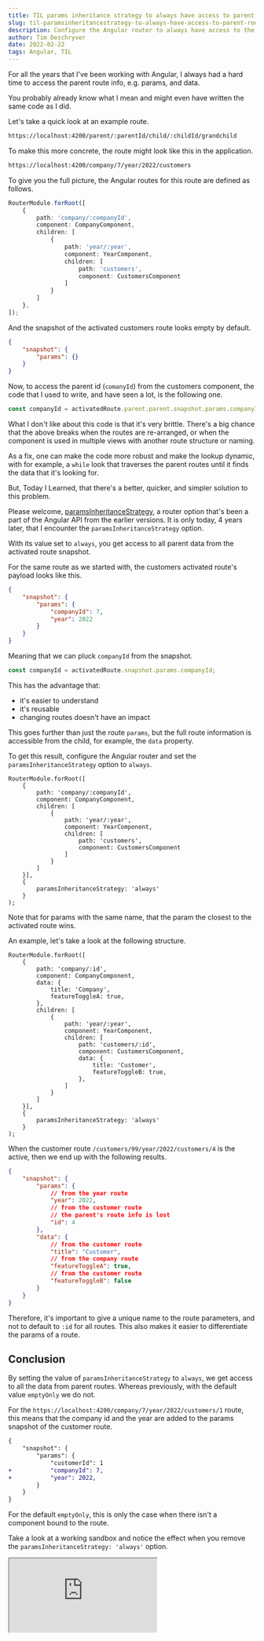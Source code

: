 ```yaml
---
title: TIL params inheritance strategy to always have access to parent route info
slug: til-paramsinheritancestrategy-to-always-have-access-to-parent-route-info
description: Configure the Angular router to always have access to the parent route data from within the child route.
author: Tim Deschryver
date: 2022-02-22
tags: Angular, TIL
---
```


For all the years that I've been working with Angular, I always had a hard time to access the parent route info, e.g. params, and data.

You probably already know what I mean and might even have written the same code as I did.

Let's take a quick look at an example route.

```txt
https://localhost:4200/parent/:parentId/child/:childId/grandchild
```

To make this more concrete, the route might look like this in the application.

```txt
https://localhost:4200/company/7/year/2022/customers
```

To give you the full picture, the Angular routes for this route are defined as follows.

```ts
RouterModule.forRoot([
    {
        path: 'company/:companyId',
        component: CompanyComponent,
        children: [
            {
                path: 'year/:year',
                component: YearComponent,
                children: [
                    path: 'customers',
                    component: CustomersComponent
                ]
            }
        ]
    },
]);
```

And the snapshot of the activated customers route looks empty by default.

```json
{
	"snapshot": {
		"params": {}
	}
}
```

Now, to access the parent id (`comanyId`) from the customers component, the code that I used to write, and have seen a lot, is the following one.

```ts
const companyId = activatedRoute.parent.parent.snapshot.params.companyId;
```

What I don't like about this code is that it's very brittle.
There's a big chance that the above breaks when the routes are re-arranged, or when the component is used in multiple views with another route structure or naming.

As a fix, one can make the code more robust and make the lookup dynamic, with for example, a `while` look that traverses the parent routes until it finds the data that it's looking for.

But, Today I Learned, that there's a better, quicker, and simpler solution to this problem.

Please welcome, [paramsInheritanceStrategy](https://angular.io/api/router/ExtraOptions#paramsInheritanceStrategy), a router option that's been a part of the Angular API from the earlier versions. It is only today, 4 years later, that I encounter the `paramsInheritanceStrategy` option.

With its value set to `always`, you get access to all parent data from the activated route snapshot.

For the same route as we started with, the customers activated route's payload looks like this.

```json
{
	"snapshot": {
		"params": {
			"companyId": 7,
			"year": 2022
		}
	}
}
```

Meaning that we can pluck `companyId` from the snapshot.

```ts
const companyId = activatedRoute.snapshot.params.companyId;
```

This has the advantage that:

- it's easier to understand
- it's reusable
- changing routes doesn't have an impact

This goes further than just the route `params`, but the full route information is accessible from the child, for example, the `data` property.

To get this result, configure the Angular router and set the `paramsInheritanceStrategy` option to `always`.

```ts{17}
RouterModule.forRoot([
    {
        path: 'company/:companyId',
        component: CompanyComponent,
        children: [
            {
                path: 'year/:year',
                component: YearComponent,
                children: [
                    path: 'customers',
                    component: CustomersComponent
                ]
            }
        ]
    }],
    {
        paramsInheritanceStrategy: 'always'
    }
);
```

Note that for params with the same name, that the param the closest to the activated route wins.

An example, let's take a look at the following structure.

```ts{3,5-8,11,14,16-19}
RouterModule.forRoot([
    {
        path: 'company/:id',
        component: CompanyComponent,
        data: {
            title: 'Company',
            featureToggleA: true,
        },
        children: [
            {
                path: 'year/:year',
                component: YearComponent,
                children: [
                    path: 'customers/:id',
                    component: CustomersComponent,
                    data: {
                        title: 'Customer',
                        featureToggleB: true,
                    },
                ]
            }
        ]
    }],
    {
        paramsInheritanceStrategy: 'always'
    }
);
```

When the customer route `/customers/99/year/2022/customers/4` is the active, then we end up with the following results.

```json
{
	"snapshot": {
		"params": {
			// from the year route
			"year": 2022,
			// from the customer route
			// the parent's route info is lost
			"id": 4
		},
		"data": {
			// from the customer route
			"title": "Customer",
			// from the company route
			"featureToggleA": true,
			// from the customer route
			"featureToggleB": false
		}
	}
}
```

Therefore, it's important to give a unique name to the route parameters, and not to default to `:id` for all routes. This also makes it easier to differentiate the params of a route.

## Conclusion

By setting the value of `paramsInheritanceStrategy` to `always`, we get access to all the data from parent routes. Whereas previously, with the default value `emptyOnly` we do not.

For the `https://localhost:4200/company/7/year/2022/customers/1` route, this means that the company id and the year are added to the params snapshot of the customer route.

```diff
{
    "snapshot": {
        "params": {
            "customerId": 1
+           "companyId": 7,
+           "year": 2022,
        }
    }
}
```

For the default `emptyOnly`, this is only the case when there isn't a component bound to the route.

Take a look at a working sandbox and notice the effect when you remove the `paramsInheritanceStrategy: 'always'` option.

<iframe src="https://stackblitz.com/edit/angular-zhha9v?ctl=1&embed=1&file=src/app/app-routing.module.ts" title="angular-routing-example"
></iframe>

